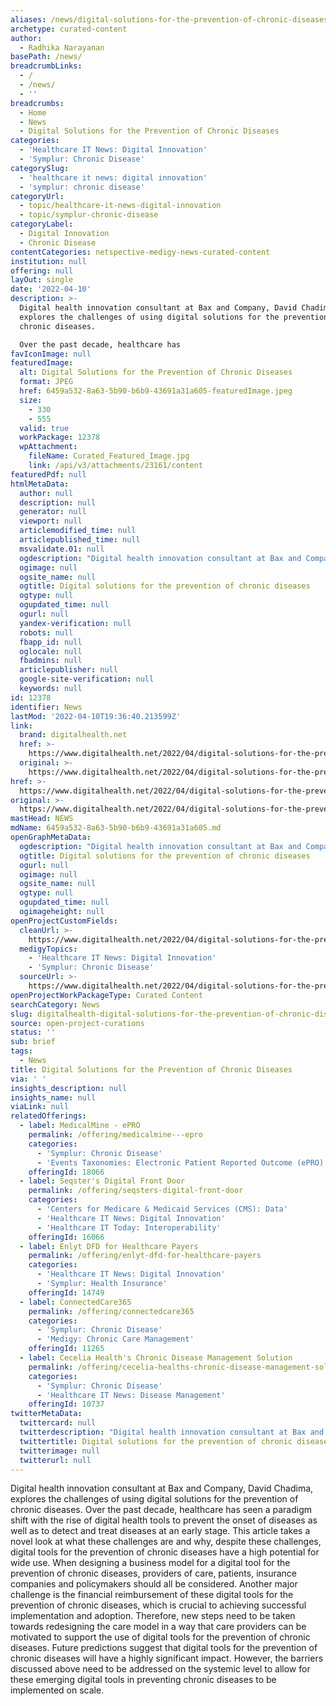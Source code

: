 ```yaml
---
aliases: /news/digital-solutions-for-the-prevention-of-chronic-diseases
archetype: curated-content
author:
  - Radhika Narayanan
basePath: /news/
breadcrumbLinks:
  - /
  - /news/
  - ''
breadcrumbs:
  - Home
  - News
  - Digital Solutions for the Prevention of Chronic Diseases
categories:
  - 'Healthcare IT News: Digital Innovation'
  - 'Symplur: Chronic Disease'
categorySlug:
  - 'healthcare it news: digital innovation'
  - 'symplur: chronic disease'
categoryUrl:
  - topic/healthcare-it-news-digital-innovation
  - topic/symplur-chronic-disease
categoryLabel:
  - Digital Innovation
  - Chronic Disease
contentCategories: netspective-medigy-news-curated-content
institution: null
offering: null
layOut: single
date: '2022-04-10'
description: >-
  Digital health innovation consultant at Bax and Company, David Chadima,
  explores the challenges of using digital solutions for the prevention of
  chronic diseases.

  Over the past decade, healthcare has 
favIconImage: null
featuredImage:
  alt: Digital Solutions for the Prevention of Chronic Diseases
  format: JPEG
  href: 6459a532-8a63-5b90-b6b9-43691a31a605-featuredImage.jpeg
  size:
    - 330
    - 555
  valid: true
  workPackage: 12378
  wpAttachment:
    fileName: Curated_Featured_Image.jpg
    link: /api/v3/attachments/23161/content
featuredPdf: null
htmlMetaData:
  author: null
  description: null
  generator: null
  viewport: null
  articlemodified_time: null
  articlepublished_time: null
  msvalidate.01: null
  ogdescription: "Digital health innovation consultant at Bax and Company, David Chadima, explores the challenges of using digital solutions for chronic diseases.\_"
  ogimage: null
  ogsite_name: null
  ogtitle: Digital solutions for the prevention of chronic diseases
  ogtype: null
  ogupdated_time: null
  ogurl: null
  yandex-verification: null
  robots: null
  fbapp_id: null
  oglocale: null
  fbadmins: null
  articlepublisher: null
  google-site-verification: null
  keywords: null
id: 12378
identifier: News
lastMod: '2022-04-10T19:36:40.213599Z'
link:
  brand: digitalhealth.net
  href: >-
    https://www.digitalhealth.net/2022/04/digital-solutions-for-the-prevention-of-chronic-diseases/
  original: >-
    https://www.digitalhealth.net/2022/04/digital-solutions-for-the-prevention-of-chronic-diseases/
href: >-
  https://www.digitalhealth.net/2022/04/digital-solutions-for-the-prevention-of-chronic-diseases/
original: >-
  https://www.digitalhealth.net/2022/04/digital-solutions-for-the-prevention-of-chronic-diseases/
mastHead: NEWS
mdName: 6459a532-8a63-5b90-b6b9-43691a31a605.md
openGraphMetaData:
  ogdescription: "Digital health innovation consultant at Bax and Company, David Chadima, explores the challenges of using digital solutions for chronic diseases.\_"
  ogtitle: Digital solutions for the prevention of chronic diseases
  ogurl: null
  ogimage: null
  ogsite_name: null
  ogtype: null
  ogupdated_time: null
  ogimageheight: null
openProjectCustomFields:
  cleanUrl: >-
    https://www.digitalhealth.net/2022/04/digital-solutions-for-the-prevention-of-chronic-diseases/
  medigyTopics:
    - 'Healthcare IT News: Digital Innovation'
    - 'Symplur: Chronic Disease'
  sourceUrl: >-
    https://www.digitalhealth.net/2022/04/digital-solutions-for-the-prevention-of-chronic-diseases/
openProjectWorkPackageType: Curated Content
searchCategory: News
slug: digitalhealth-digital-solutions-for-the-prevention-of-chronic-diseases
source: open-project-curations
status: ''
sub: brief
tags:
  - News
title: Digital Solutions for the Prevention of Chronic Diseases
via: ' '
insights_description: null
insights_name: null
viaLink: null
relatedOfferings:
  - label: MedicalMine - ePRO
    permalink: /offering/medicalmine---epro
    categories:
      - 'Symplur: Chronic Disease'
      - 'Events Taxonomies: Electronic Patient Reported Outcome (ePRO)'
    offeringId: 18066
  - label: Seqster's Digital Front Door
    permalink: /offering/seqsters-digital-front-door
    categories:
      - 'Centers for Medicare & Medicaid Services (CMS): Data'
      - 'Healthcare IT News: Digital Innovation'
      - 'Healthcare IT Today: Interoperability'
    offeringId: 16066
  - label: Enlyt DFD for Healthcare Payers
    permalink: /offering/enlyt-dfd-for-healthcare-payers
    categories:
      - 'Healthcare IT News: Digital Innovation'
      - 'Symplur: Health Insurance'
    offeringId: 14749
  - label: ConnectedCare365
    permalink: /offering/connectedcare365
    categories:
      - 'Symplur: Chronic Disease'
      - 'Medigy: Chronic Care Management'
    offeringId: 11265
  - label: Cecelia Health's Chronic Disease Management Solution
    permalink: /offering/cecelia-healths-chronic-disease-management-solution
    categories:
      - 'Symplur: Chronic Disease'
      - 'Healthcare IT News: Disease Management'
    offeringId: 10737
twitterMetaData:
  twittercard: null
  twitterdescription: "Digital health innovation consultant at Bax and Company, David Chadima, explores the challenges of using digital solutions for chronic diseases.\_"
  twittertitle: Digital solutions for the prevention of chronic diseases
  twitterimage: null
  twitterurl: null
---
```

<p>Digital health innovation consultant at Bax and Company, David Chadima, explores the challenges of using digital solutions for the prevention of chronic diseases.
Over the past decade, healthcare has seen a paradigm shift with the rise of digital health tools to prevent the onset of diseases as well as to detect and treat diseases at an early stage.
This article takes a novel look at what these challenges are and why, despite these challenges, digital tools for the prevention of chronic diseases have a high potential for wide use.
When designing a business model for a digital tool for the prevention of chronic diseases, providers of care, patients, insurance companies and policymakers should all be considered.
Another major challenge is the financial reimbursement of these digital tools for the prevention of chronic diseases, which is crucial to achieving successful implementation and adoption.
Therefore, new steps need to be taken towards redesigning the care model in a way that care providers can be motivated to support the use of digital tools for the prevention of chronic diseases.
Future predictions suggest that digital tools for the prevention of chronic diseases will have a highly significant impact.
However, the barriers discussed above need to be addressed on the systemic level to allow for these emerging digital tools in preventing chronic diseases to be implemented on scale.</p>